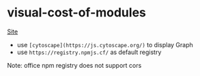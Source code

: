 # visual-cost-of-modules

[Site](https://githoniel.github.io/visual-cost-of-modules/)

- use `[cytoscape](https://js.cytoscape.org/)` to display Graph
- use `https://registry.npmjs.cf/` as default registry

Note: office npm registry does not support cors